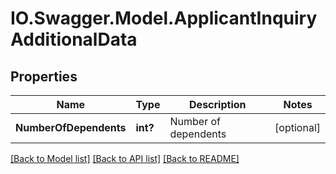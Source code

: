 # IO.Swagger.Model.ApplicantInquiryAdditionalData
## Properties

Name | Type | Description | Notes
------------ | ------------- | ------------- | -------------
**NumberOfDependents** | **int?** | Number of dependents | [optional] 

[[Back to Model list]](../README.md#documentation-for-models) [[Back to API list]](../README.md#documentation-for-api-endpoints) [[Back to README]](../README.md)

